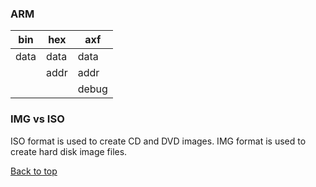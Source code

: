 ### ARM

|bin|hex|axf|
|---|---|---|
|data|data|data|
||addr|addr|
|||debug|

### IMG vs ISO

ISO format is used to create CD and DVD images.
IMG format is used to create hard disk image files.


<a href="#top">Back to top</a>
